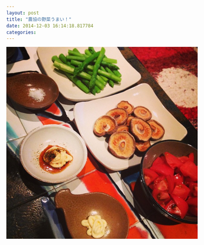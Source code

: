 ```yaml
---
layout: post
title: "農協の野菜うまい！"
date: 2014-12-03 16:14:18.817784
categories: 
---
```


![農協の野菜うまい！](/assets/images/201409/10655121_1459567147650770_1596562870_n.jpg)


